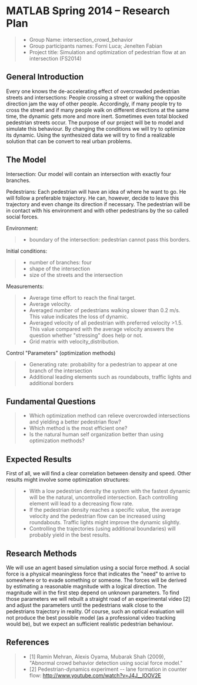 ﻿# MATLAB Spring 2014 – Research Plan 

> * Group Name: intersection_crowd_behavior
> * Group participants names: Forni Luca; Jenelten Fabian
> * Project title: Simulation and optimization of pedestrian flow at an intersection (FS2014)

## General Introduction
Every one knows the de-accelerating effect of overcrowded pedestrian streets and intersections:
People crossing a street or walking the opposite direction jam the way of other people. Accordingly,
if many people try to cross the street and if many people walk on different directions at the same
time, the dynamic gets more and more inert. Sometimes even total blocked pedestrian streets occur.
The purpose of our project will be to model and simulate this behaviour. By changing the conditions
we will try to optimize its dynamic. Using the synthesized data we will try to find a realizable
solution that can be convert to real urban problems.

## The Model
Intersection:
Our model will contain an intersection with exactly four branches. 

Pedestrians:
Each pedestrian will have an idea of where he want to go. He will follow a preferable trajectory. He can, however, decide to leave this trajectory and
even change its direction if necessary. The pedestrian will be in contact with his environment and with other pedestrians by the so called social forces.


Environment:
> * boundary of the intersection: pedestrian cannot pass this borders.

Initial conditions:
> * number of branches: four
> * shape of the intersection
> * size of the streets and the intersection

Measurements:
> * Average time effort to reach the final target.
> * Average velocity.
> * Averaged number of pedestrians walking slower than 0.2 m/s. This value indicates the loss of dynamic.
> * Averaged velocity of all pedestrian with preferred velocity >1.5. This value compared with the average velocity answers the question whether "stressing" does help or not.
> * Grid matrix with velocity_distribution.

Control "Parameters" (optimization methods)
> * Generating rate: probability for a pedestrian to appear at one branch of the intersection
> * Additional leading elements such as roundabouts, traffic lights and additional borders

## Fundamental Questions
> * Which optimization method can relieve overcrowded intersections and yielding a better pedestrian flow?
> * Which method is the most efficient one?
> * Is the natural human self organization better than using optimization methods?

## Expected Results
First of all, we will find a clear correlation between density and speed. Other results might involve some optimization structures:
> * With a low pedestrian density the system with the fastest dynamic will be the natural, uncontrolled intersection.
Each controlling element will lead to a decreasing flow rate.  
> * If the pedestrian density reaches a specific value, the average velocity and the
pedestrian flow can be increased using roundabouts. Traffic lights might improve the dynamic slightly.
> * Controlling the trajectories (using additional boundaries) will probably yield in the best results.

## Research Methods
We will use an agent based simulation using a social force method. A social force is a physical meaningless force that 
indicates the "need" to arrive to somewhere or to evade something or someone. The forces will be derived by estimating a reasonable
magnitude with a logical direction. The magnitude will in the first step depend on unknown parameters. To find those parameters we will
rebuilt a straight road of an experimental video [2] and adjust the parameters until the pedestrians walk close to the pedestrians 
trajectory in reality. Of course, such an optical evaluation will not produce the best possible model (as a professional video tracking would be),
but we expect an sufficient realistic pedestrian behaviour.


## References
> * [1]  Ramin Mehran, Alexis Oyama, Mubarak Shah (2009), "Abnormal crowd behavior detection using 
social force model." 
> * [2] Pedestrian-dynamics experiment -- lane formation in counter flow: http://www.youtube.com/watch?v=J4J__lOOV2E
